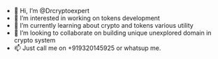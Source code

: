 - 👋 Hi, I’m @Drcryptoexpert
- 👀 I’m interested in working on tokens development
- 🌱 I’m currently learning about crypto and tokens various utility
- 💞️ I’m looking to collaborate on building unique unexplored domain in crypto system
- 📫 Just call me on +919320145925 or whatsup me.

<!---
Drcryptoexpert/Drcryptoexpert is a ✨ special ✨ repository because its `README.md` (this file) appears on your GitHub profile.
You can click the Preview link to take a look at your changes.
--->
